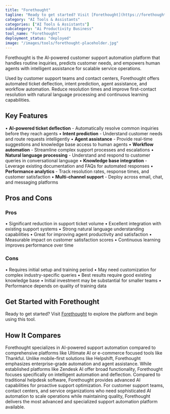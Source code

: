 ```yaml
---
title: "Forethought"
tagline: "Ready to get started? Visit [Forethought](https://forethought.ai) to explore the platform and begin using this tool...."
category: "AI Tools & Assistants"
categories: ["AI Tools & Assistants"]
subcategory: "Ai Productivity Business"
tool_name: "Forethought"
deployment_status: "deployed"
image: "/images/tools/forethought-placeholder.jpg"
---
```

Forethought is the AI-powered customer support automation platform that handles routine inquiries, predicts customer needs, and empowers human agents with intelligent assistance for scalable service operations.

Used by customer support teams and contact centers, Forethought offers automated ticket deflection, intent prediction, agent assistance, and workflow automation. Reduce resolution times and improve first-contact resolution with natural language processing and continuous learning capabilities.

## Key Features

• **AI-powered ticket deflection** - Automatically resolve common inquiries before they reach agents
• **Intent prediction** - Understand customer needs and route requests intelligently
• **Agent assistance** - Provide real-time suggestions and knowledge base access to human agents
• **Workflow automation** - Streamline complex support processes and escalations
• **Natural language processing** - Understand and respond to customer queries in conversational language
• **Knowledge base integration** - Leverage existing documentation and FAQs for automated responses
• **Performance analytics** - Track resolution rates, response times, and customer satisfaction
• **Multi-channel support** - Deploy across email, chat, and messaging platforms

## Pros and Cons

### Pros
• Significant reduction in support ticket volume
• Excellent integration with existing support systems
• Strong natural language understanding capabilities
• Great for improving agent productivity and satisfaction
• Measurable impact on customer satisfaction scores
• Continuous learning improves performance over time

### Cons
• Requires initial setup and training period
• May need customization for complex industry-specific queries
• Best results require good existing knowledge base
• Initial investment may be substantial for smaller teams
• Performance depends on quality of training data

## Get Started with Forethought

Ready to get started? Visit [Forethought](https://forethought.ai) to explore the platform and begin using this tool.

## How It Compares

Forethought specializes in AI-powered support automation compared to comprehensive platforms like Ultimate AI or e-commerce focused tools like Thankful. Unlike mobile-first solutions like Helpshift, Forethought emphasizes enterprise-grade automation and agent assistance. While established platforms like Zendesk AI offer broad functionality, Forethought focuses specifically on intelligent automation and deflection. Compared to traditional helpdesk software, Forethought provides advanced AI capabilities for proactive support optimization. For customer support teams, contact centers, and service organizations who need sophisticated AI automation to scale operations while maintaining quality, Forethought delivers the most advanced and specialized support automation platform available.